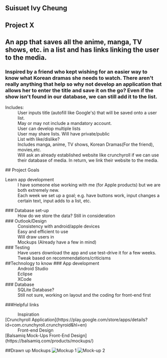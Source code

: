 ## Suisuet Ivy Cheung
## Project X
## An app that saves all the anime, manga, TV shows, etc. in a list and has links linking the user to the media.
### Inspired by a friend who kept wishing for an easier way to know what Korean dramas she needs to watch. There aren't really anything that help so why not develop an application that allows her to enter the title and save it on the go? Even if the show isn't found in our database, we can still add it to the list.  
<dl><dt> Includes:</dt>
<dd>User inputs title (autofill like Google's) that will be saved onto a user list.<dd>
<dd>May or may not include a mandatory account.</dd>
<dd>User can develop multiple lists</dd>
<dd>User may share lists. Will have private/public</dd>
<dd>List with like/dislike?</dd>
<dd>Includes manga, anime, TV shows, Korean Dramas(For the friend), movies,etc.</dd>
<dd>Will ask an already established website like crunchyroll if we can use their database of media. In return, we link their website to the media.</dd>
</dl>
## Project Goals
<dl><dt> Learn app development</dt>
<dd>I have someone else working with me (for Apple products) but we are both extremely new.</dd>
<dd>Each week we set up a goal; e.g. have buttons work, input changes a certain text, input adds to a list, etc.</dd>
</dl>
### Database set-up
<dd>How do we store the data? Still in consideration</dd>
### Outlook/Design
<dd>Consistency with android/apple devices</dd>
<dd>Easy and efficient to use</dd>
<dd>Will draw users in</dd>
<dd>Mockups (Already have a few in mind)</dd>
### Testing
<dd>Have users download the app and use test-drive it for a few weeks.</dd>
<dd>Tweak based on recommendations/criticisms</dd>
##Technology to know
### App development
<dd>Android Studio</dd>
<dd>Eclipse</dd>
<dd>XCode</dd>
### Database
<dd>SQLite Database?</dd>
<dd>Still not sure, working on layout and the coding for front-end first</dd>

###Helpful links
<dd>Inspiration</dd>
[Crunchyroll Application](https://play.google.com/store/apps/details?id=com.crunchyroll.crunchyroid&hl=en)
<dd>Front-end Design</dd>
[Balsamiq Mock-Ups Front-End Design](https://balsamiq.com/products/mockups/)

##Drawn up Mockups
![Mockup 1](https://cloud.githubusercontent.com/assets/10581533/7548507/85419a38-f5da-11e4-84f5-1d42773e6617.png)
![Mock-up 2](https://cloud.githubusercontent.com/assets/10581533/7548506/8345da82-f5da-11e4-8c10-353dad03bb06.png)
